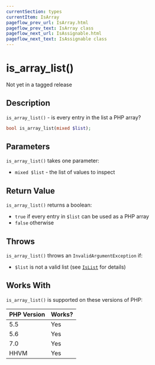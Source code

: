 ```yaml
---
currentSection: types
currentItem: IsArray
pageflow_prev_url: IsArray.html
pageflow_prev_text: IsArray class
pageflow_next_url: IsAssignable.html
pageflow_next_text: IsAssignable class
---
```


# is_array_list()

<div class="callout warning" markdown="1">
Not yet in a tagged release
</div>

## Description

`is_array_list()` - is every entry in the list a PHP array?

```php
bool is_array_list(mixed $list);
```

## Parameters

`is_array_list()` takes one parameter:

* `mixed $list` - the list of values to inspect

## Return Value

`is_array_list()` returns a boolean:

* `true` if every entry in `$list` can be used as a PHP array
* `false` otherwise

## Throws

`is_array_list()` throws an `InvalidArgumentException` if:

* `$list` is not a valid list (see [`IsList`](IsList.html) for details)

## Works With

`is_array_list()` is supported on these versions of PHP:

PHP Version | Works?
------------|-------
5.5 | Yes
5.6 | Yes
7.0 | Yes
HHVM | Yes
